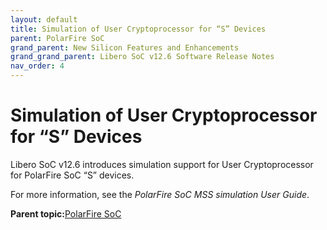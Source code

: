 ```yaml
---
layout: default
title: Simulation of User Cryptoprocessor for “S” Devices
parent: PolarFire SoC
grand_parent: New Silicon Features and Enhancements
grand_grand_parent: Libero SoC v12.6 Software Release Notes
nav_order: 4
---
```

# Simulation of User Cryptoprocessor for “S” Devices

Libero SoC v12.6 introduces simulation support for User Cryptoprocessor for PolarFire SoC “S” devices.



For more information, see the *PolarFire SoC MSS simulation User Guide*.

**Parent topic:**[PolarFire SoC](GUID-01242F39-2030-4BC9-A2F4-EA1744E85B84.md)

